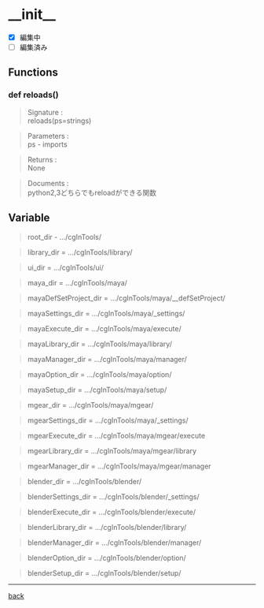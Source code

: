 # \_\_init\_\_
- [x] 編集中
- [ ] 編集済み
## Functions

### def reloads()
>Signature :  
reloads(ps=strings)

>Parameters :  
ps - imports

>Returns :  
None

>Documents :  
python2,3どちらでもreloadができる関数  

## Variable
>root_dir - .../cgInTools/  

>library_dir = .../cgInTools/library/  

>ui_dir = .../cgInTools/ui/  

>maya_dir = .../cgInTools/maya/  

>mayaDefSetProject_dir = .../cgInTools/maya/\_\_defSetProject/  

>mayaSettings_dir = .../cgInTools/maya/\_settings/  

>mayaExecute_dir = .../cgInTools/maya/execute/  

>mayaLibrary_dir = .../cgInTools/maya/library/  

>mayaManager_dir = .../cgInTools/maya/manager/  

>mayaOption_dir = .../cgInTools/maya/option/  

>mayaSetup_dir = .../cgInTools/maya/setup/  

>mgear_dir = .../cgInTools/maya/mgear/  

>mgearSettings_dir = .../cgInTools/maya/\_settings/  

>mgearExecute_dir = .../cgInTools/maya/mgear/execute  

>mgearLibrary_dir = .../cgInTools/maya/mgear/library  

>mgearManager_dir = .../cgInTools/maya/mgear/manager  

>blender_dir = .../cgInTools/blender/  

>blenderSettings_dir = .../cgInTools/blender/\_settings/  

>blenderExecute_dir = .../cgInTools/blender/execute/  

>blenderLibrary_dir = .../cgInTools/blender/library/  

>blenderManager_dir = .../cgInTools/blender/manager/  

>blenderOption_dir = .../cgInTools/blender/option/  

>blenderSetup_dir = .../cgInTools/blender/setup/  

---
[back](../README.md)